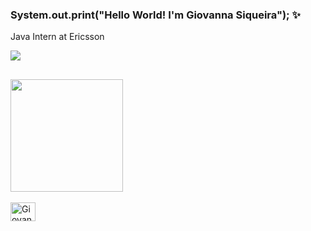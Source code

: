 ### System.out.print("Hello World! I'm Giovanna Siqueira"); ✨

<div>
  <p>Java Intern at Ericsson</p>
</div>


<div>
  <a href="https://www.linkedin.com/in/giihsiq" target="_blank"><img src="https://img.shields.io/badge/-    LinkedIn-%230077B5?style=for-the-badge&logo=linkedin&logoColor=white" target="_blank">
</div>

  ##

<div>
  <img height="180em" src="https://github-readme-stats.vercel.app/api?username=giihsiq&theme=omni&show_icons=true"/>
  </div>

<div style="display: inline_block"><br>
  <img align="center" alt="Giovanna-Java" height="30" width="40" src="https://cdn.jsdelivr.net/gh/devicons/devicon/icons/java/java-original.svg">
</div>

  ##
